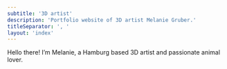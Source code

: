 ```yaml
---
subtitle: '3D artist'  
description: 'Portfolio website of 3D artist Melanie Gruber.'
titleSeparator: ', '
layout: 'index'  
---
```


Hello there! I’m Melanie, a Hamburg based 3D artist and passionate animal lover.
